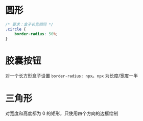 # 圆形

```CSS
/* 要求：盒子长宽相同 */
.circle {
    border-radius: 50%;
}
```

# 胶囊按钮

对一个长方形盒子设置 `border-radius: npx`。`npx` 为长度/宽度一半

# 三角形

对宽度和高度都为 0 的矩形，只使用四个方向的边框绘制